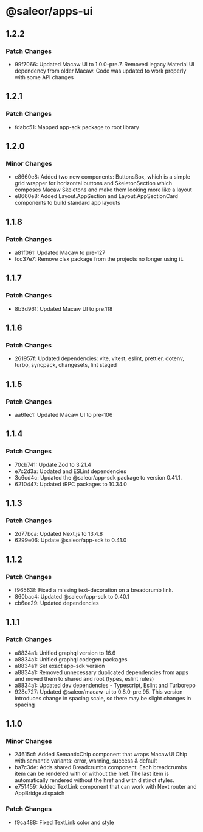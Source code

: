 # @saleor/apps-ui

## 1.2.2

### Patch Changes

- 99f7066: Updated Macaw UI to 1.0.0-pre.7. Removed legacy Material UI dependency from older Macaw. Code was updated to work properly with some API changes

## 1.2.1

### Patch Changes

- fdabc51: Mapped app-sdk package to root library

## 1.2.0

### Minor Changes

- e8660e8: Added two new components: ButtonsBox, which is a simple grid wrapper for horizontal buttons and SkeletonSection which composes Macaw Skeletons and make them looking more like a layout
- e8660e8: Added Layout.AppSection and Layout.AppSectionCard components to build standard app layouts

## 1.1.8

### Patch Changes

- a81f061: Updated Macaw to pre-127
- fcc37e7: Remove clsx package from the projects no longer using it.

## 1.1.7

### Patch Changes

- 8b3d961: Updated Macaw UI to pre.118

## 1.1.6

### Patch Changes

- 261957f: Updated dependencies: vite, vitest, eslint, prettier, dotenv, turbo, syncpack, changesets, lint staged

## 1.1.5

### Patch Changes

- aa6fec1: Updated Macaw UI to pre-106

## 1.1.4

### Patch Changes

- 70cb741: Update Zod to 3.21.4
- e7c2d3a: Updated and ESLint dependencies
- 3c6cd4c: Updated the @saleor/app-sdk package to version 0.41.1.
- 6210447: Updated tRPC packages to 10.34.0

## 1.1.3

### Patch Changes

- 2d77bca: Updated Next.js to 13.4.8
- 6299e06: Update @saleor/app-sdk to 0.41.0

## 1.1.2

### Patch Changes

- f96563f: Fixed a missing text-decoration on a breadcrumb link.
- 860bac4: Updated @saleor/app-sdk to 0.40.1
- cb6ee29: Updated dependencies

## 1.1.1

### Patch Changes

- a8834a1: Unified graphql version to 16.6
- a8834a1: Unified graphql codegen packages
- a8834a1: Set exact app-sdk version
- a8834a1: Removed unnecessary duplicated dependencies from apps and moved them to shared and root (types, eslint rules)
- a8834a1: Updated dev dependencies - Typescript, Eslint and Turborepo
- 928c727: Updated @saleor/macaw-ui to 0.8.0-pre.95. This version introduces change in spacing scale, so there may be slight changes in spacing

## 1.1.0

### Minor Changes

- 24615cf: Added SemanticChip component that wraps MacawUI Chip with semantic variants: error, warning, success & default
- ba7c3de: Adds shared Breadcrumbs component. Each breadcrumbs item can be rendered with or without the href. The last item is automatically rendered without the href and with distinct styles.
- e751459: Added TextLink component that can work with Next router and AppBridge.dispatch

### Patch Changes

- f9ca488: Fixed TextLink color and style
